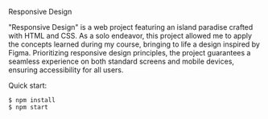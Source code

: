 Responsive Design


"Responsive Design" is a web project featuring an island paradise crafted with HTML and CSS. As a solo endeavor, this project allowed me to apply the concepts learned during my course, bringing to life a design inspired by Figma. Prioritizing responsive design principles, the project guarantees a seamless experience on both standard screens and mobile devices, ensuring accessibility for all users.


Quick start:

```
$ npm install
$ npm start
````

